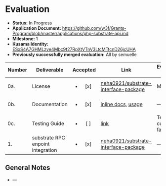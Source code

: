 # Evaluation

- **Status:** In Progress
- **Application Document:**  https://github.com/w3f/Grants-Program/blob/master/applications/php-substrate-api.md
- **Milestone:** 1
- **Kusama Identity:** [ESxS4A7GHMLzve4Mbc9t27RpXtVTnV3LtcMTtcnD26jcUHA](https://polkascan.io/pre/kusama/account/ESxS4A7GHMLzve4Mbc9t27RpXtVTnV3LtcMTtcnD26jcUHA)
- **Previously successfully merged evaluation:** All by semuelle

| Number | Deliverable | Accepted | Link | Evaluation Notes |
| ------ | ----------- | :------: | ---- |----------------- |
| 0a. | License | <ul><li>[x] </li></ul> | [neha0921/substrate-interface-package](https://github.com/neha0921/substrate-interface-package/blob/ec0ec58bd4686be7a48ab682a1960400a1b65745/LICENSE.md) | MIT |
| 0b. | Documentation | <ul><li>[x] </li></ul> | [inline docs](https://github.com/neha0921/substrate-interface-package/tree/ec0ec58bd4686be7a48ab682a1960400a1b65745/rpc-doc), [usage](https://github.com/neha0921/substrate-interface-package/blob/ec0ec58bd4686be7a48ab682a1960400a1b65745/README.md#steps-to-create-test-enviornment) | — |
| 0c. | Testing Guide | <ul><li>[ ] </li></ul> | [link](https://github.com/neha0921/substrate-interface-package/blob/ec0ec58bd4686be7a48ab682a1960400a1b65745/tests/ApiHandlerTest.php) | Tests currently failing |
| 1. | substrate RPC enpoint integration | <ul><li>[x] </li></ul> | [neha0921/substrate-interface-package](https://github.com/neha0921/substrate-interface-package/tree/ec0ec58bd4686be7a48ab682a1960400a1b65745/src/Rpc) | — |


## General Notes

- —
